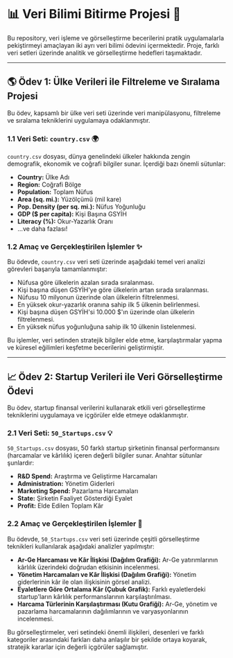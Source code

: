 # 📊 Veri Bilimi Bitirme Projesi 🚀

Bu repository, veri işleme ve görselleştirme becerilerini pratik uygulamalarla pekiştirmeyi amaçlayan iki ayrı veri bilimi ödevini içermektedir. Proje, farklı veri setleri üzerinde analitik ve görselleştirme hedefleri taşımaktadır.

---

## 🌎 Ödev 1: Ülke Verileri ile Filtreleme ve Sıralama Projesi

Bu ödev, kapsamlı bir ülke veri seti üzerinde veri manipülasyonu, filtreleme ve sıralama tekniklerini uygulamaya odaklanmıştır.

### 1.1 Veri Seti: `country.csv` 🌍

`country.csv` dosyası, dünya genelindeki ülkeler hakkında zengin demografik, ekonomik ve coğrafi bilgiler sunar. İçerdiği bazı önemli sütunlar:

*   **Country:** Ülke Adı
*   **Region:** Coğrafi Bölge
*   **Population:** Toplam Nüfus
*   **Area (sq. mi.):** Yüzölçümü (mil kare)
*   **Pop. Density (per sq. mi.):** Nüfus Yoğunluğu
*   **GDP ($ per capita):** Kişi Başına GSYİH
*   **Literacy (%):** Okur-Yazarlık Oranı
*   ...ve daha fazlası!

### 1.2 Amaç ve Gerçekleştirilen İşlemler ✨

Bu ödevde, `country.csv` veri seti üzerinde aşağıdaki temel veri analizi görevleri başarıyla tamamlanmıştır:

*   Nüfusa göre ülkelerin azalan sırada sıralanması.
*   Kişi başına düşen GSYİH'ye göre ülkelerin artan sırada sıralanması.
*   Nüfusu 10 milyonun üzerinde olan ülkelerin filtrelenmesi.
*   En yüksek okur-yazarlık oranına sahip ilk 5 ülkenin belirlenmesi.
*   Kişi başına düşen GSYİH'si 10.000 $'ın üzerinde olan ülkelerin filtrelenmesi.
*   En yüksek nüfus yoğunluğuna sahip ilk 10 ülkenin listelenmesi.

Bu işlemler, veri setinden stratejik bilgiler elde etme, karşılaştırmalar yapma ve küresel eğilimleri keşfetme becerilerini geliştirmiştir.

---

## 📈 Ödev 2: Startup Verileri ile Veri Görselleştirme Ödevi

Bu ödev, startup finansal verilerini kullanarak etkili veri görselleştirme tekniklerini uygulamaya ve içgörüler elde etmeye odaklanmıştır.

### 2.1 Veri Seti: `50_Startups.csv` 💡

`50_Startups.csv` dosyası, 50 farklı startup şirketinin finansal performansını (harcamalar ve kârlılık) içeren değerli bilgiler sunar. Anahtar sütunlar şunlardır:

*   **R&D Spend:** Araştırma ve Geliştirme Harcamaları
*   **Administration:** Yönetim Giderleri
*   **Marketing Spend:** Pazarlama Harcamaları
*   **State:** Şirketin Faaliyet Gösterdiği Eyalet
*   **Profit:** Elde Edilen Toplam Kâr

### 2.2 Amaç ve Gerçekleştirilen İşlemler 🎨

Bu ödevde, `50_Startups.csv` veri seti üzerinde çeşitli görselleştirme teknikleri kullanılarak aşağıdaki analizler yapılmıştır:

*   **Ar-Ge Harcaması ve Kâr İlişkisi (Dağılım Grafiği):** Ar-Ge yatırımlarının kârlılık üzerindeki doğrudan etkisinin incelenmesi.
*   **Yönetim Harcamaları ve Kâr İlişkisi (Dağılım Grafiği):** Yönetim giderlerinin kâr ile olan ilişkisinin görsel analizi.
*   **Eyaletlere Göre Ortalama Kâr (Çubuk Grafik):** Farklı eyaletlerdeki startup'ların kârlılık performanslarının karşılaştırılması.
*   **Harcama Türlerinin Karşılaştırması (Kutu Grafiği):** Ar-Ge, yönetim ve pazarlama harcamalarının dağılımlarının ve varyasyonlarının incelenmesi.

Bu görselleştirmeler, veri setindeki önemli ilişkileri, desenleri ve farklı kategoriler arasındaki farkları daha anlaşılır bir şekilde ortaya koyarak, stratejik kararlar için değerli içgörüler sağlamıştır.